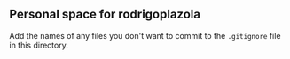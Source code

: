 ## Personal space for rodrigoplazola

Add the names of any files you don't want to commit to the ```.gitignore``` file in this directory.
